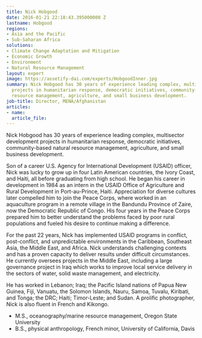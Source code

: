 ```yaml
---
title: Nick Hobgood
date: 2016-01-21 22:18:43.395000000 Z
lastname: Hobgood
regions:
- Asia and the Pacific
- Sub-Saharan Africa
solutions:
- Climate Change Adaptation and Mitigation
- Economic Growth
- Environment
- Natural Resource Management
layout: expert
image: https://assetify-dai.com/experts/HobgoodInner.jpg
summary: Nick Hobgood has 30 years of experience leading complex, multisector development
  projects in humanitarian response, democratic initiatives, community-based natural
  resource management, agriculture, and small business development.
job-title: Director, MENA/Afghanistan
articles:
- name: 
  article_file: 
---
```


Nick Hobgood has 30 years of experience leading complex, multisector development projects in humanitarian response, democratic initiatives, community-based natural resource management, agriculture, and small business development.
 
Son of a career U.S. Agency for International Development (USAID) officer, Nick was lucky to grow up in four Latin American countries, the Ivory Coast, and Haiti, all before graduating from high school. He began his career in development in 1984 as an intern in the USAID Office of Agriculture and Rural Development in Port-au-Prince, Haiti. Appreciation for diverse cultures later compelled him to join the Peace Corps, where worked in an aquaculture program in a remote village in the Bandundu Province of Zaire, now the Democratic Republic of Congo. His four years in the Peace Corps prepared him to better understand the problems faced by poor rural populations and fueled his desire to continue making a difference.
 
For the past 22 years, Nick has implemented USAID programs in conflict, post-conflict, and unpredictable environments in the Caribbean, Southeast Asia, the Middle East, and Africa. Nick understands challenging contexts and has a proven capacity to deliver results under difficult circumstances. He currently oversees projects in the Middle East, including a large governance project in Iraq which works to improve local service delivery in the sectors of water, solid waste management, and electricity.
 
He has worked in Lebanon; Iraq;  the Pacific Island nations of Papua New Guinea, Fiji, Vanuatu, the Solomon Islands, Nauru, Samoa, Tuvalu, Kiribati, and Tonga; the DRC; Haiti; Timor-Leste; and Sudan. A prolific photographer, Nick is also fluent in French and Kikongo.

* M.S., oceanography/marine resource management, Oregon State University
* B.S., physical anthropology, French minor, University of California, Davis
